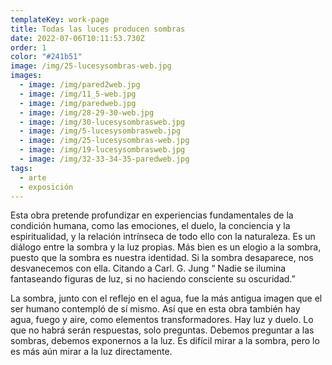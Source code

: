 ```yaml
---
templateKey: work-page
title: Todas las luces producen sombras
date: 2022-07-06T10:11:53.730Z
order: 1
color: "#241b51"
image: /img/25-lucesysombras-web.jpg
images:
  - image: /img/pared2web.jpg
  - image: /img/11_5-web.jpg
  - image: /img/paredweb.jpg
  - image: /img/28-29-30-web.jpg
  - image: /img/30-lucesysombrasweb.jpg
  - image: /img/5-lucesysombrasweb.jpg
  - image: /img/25-lucesysombras-web.jpg
  - image: /img/19-lucesysombrasweb.jpg
  - image: /img/32-33-34-35-paredweb.jpg
tags:
  - arte
  - exposición
---
```

Esta obra pretende profundizar en experiencias fundamentales de la condición humana, como las emociones, el duelo, la conciencia y la espiritualidad, y la relación intrínseca de todo ello con la naturaleza. Es un diálogo entre la sombra y la luz propias. Más bien es un elogio a la sombra, puesto que la sombra es nuestra identidad. Si la sombra desaparece, nos desvanecemos con ella. Citando a Carl. G. Jung “ Nadie se ilumina fantaseando figuras de luz, si no haciendo consciente su oscuridad.”

La sombra, junto con el reflejo en el agua, fue la más antigua imagen que el ser humano contempló de sí mismo. Así que en esta obra también hay agua, fuego y aire, como elementos transformadores. Hay luz y duelo. Lo que no habrá serán respuestas, solo preguntas. Debemos preguntar a las sombras, debemos exponernos a la luz. Es difícil mirar a la sombra, pero lo es más aún mirar a la luz directamente.